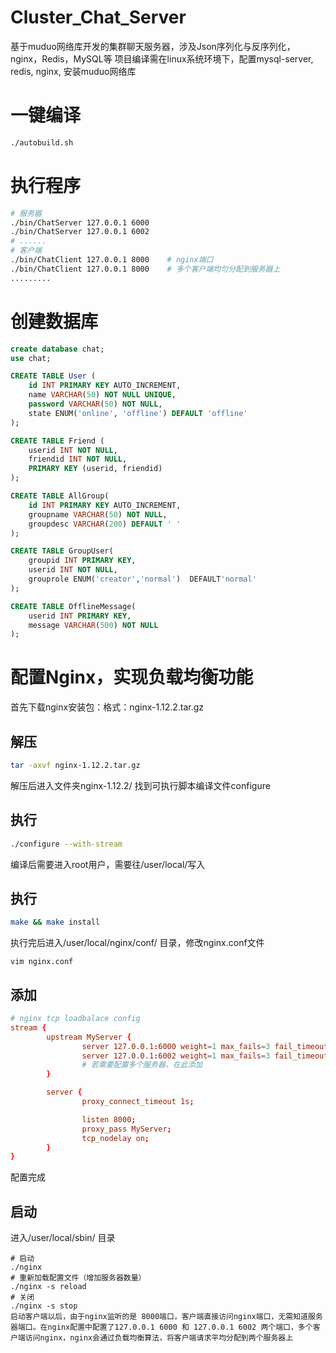 # Cluster_Chat_Server
基于muduo网络库开发的集群聊天服务器，涉及Json序列化与反序列化，nginx，Redis，MySQL等
项目编译需在linux系统环境下，配置mysql-server, redis, nginx, 安装muduo网络库


# 一键编译
```bash
./autobuild.sh
```
# 执行程序
```bash
# 服务器
./bin/ChatServer 127.0.0.1 6000
./bin/ChatServer 127.0.0.1 6002
# ......
# 客户端
./bin/ChatClient 127.0.0.1 8000    # nginx端口
./bin/ChatClient 127.0.0.1 8000    # 多个客户端均匀分配到服务器上
.........
```


# 创建数据库
```sql
create database chat;
use chat;

CREATE TABLE User (
    id INT PRIMARY KEY AUTO_INCREMENT,
    name VARCHAR(50) NOT NULL UNIQUE,
    password VARCHAR(50) NOT NULL,
    state ENUM('online', 'offline') DEFAULT 'offline'
);

CREATE TABLE Friend (
    userid INT NOT NULL,
    friendid INT NOT NULL,
    PRIMARY KEY (userid, friendid)
);

CREATE TABLE AllGroup(
    id INT PRIMARY KEY AUTO_INCREMENT,
    groupname VARCHAR(50) NOT NULL,
    groupdesc VARCHAR(200) DEFAULT ' '
);

CREATE TABLE GroupUser(
    groupid INT PRIMARY KEY,
    userid INT NOT NULL,
    grouprole ENUM('creator','normal')  DEFAULT'normal'
);

CREATE TABLE OfflineMessage(
    userid INT PRIMARY KEY,
    message VARCHAR(500) NOT NULL
);
```
# 配置Nginx，实现负载均衡功能
首先下载nginx安装包：格式：nginx-1.12.2.tar.gz 
## 解压
```bash
tar -axvf nginx-1.12.2.tar.gz 
```
解压后进入文件夹nginx-1.12.2/  找到可执行脚本编译文件configure
## 执行
```bash
./configure --with-stream
```
编译后需要进入root用户，需要往/user/local/写入
## 执行
```bash
make && make install
```
执行完后进入/user/local/nginx/conf/ 目录，修改nginx.conf文件
```
vim nginx.conf
```
## 添加
```conf
# nginx tcp loadbalace config
stream {
        upstream MyServer {
                server 127.0.0.1:6000 weight=1 max_fails=3 fail_timeout=30s;
                server 127.0.0.1:6002 weight=1 max_fails=3 fail_timeout=30s;
                # 若需要配置多个服务器，在此添加
        }

        server {
                proxy_connect_timeout 1s;

                listen 8000;
                proxy_pass MyServer;
                tcp_nodelay on;
        }
}
```
配置完成
## 启动
进入/user/local/sbin/ 目录
```
# 启动
./nginx
# 重新加载配置文件（增加服务器数量）
./nginx -s reload
# 关闭
./nginx -s stop
启动客户端以后，由于nginx监听的是 8000端口，客户端直接访问nginx端口，无需知道服务器端口。在nginx配置中配置了127.0.0.1 6000 和 127.0.0.1 6002 两个端口，多个客户端访问nginx，nginx会通过负载均衡算法，将客户端请求平均分配到两个服务器上
